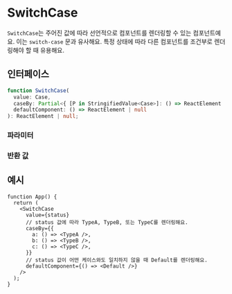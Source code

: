 # SwitchCase

`SwitchCase`는 주어진 값에 따라 선언적으로 컴포넌트를 렌더링할 수 있는 컴포넌트예요. 이는 `switch-case` 문과 유사해요. 특정 상태에 따라 다른 컴포넌트를 조건부로 렌더링해야 할 때 유용해요.

## 인터페이스

```ts
function SwitchCase(
  value: Case,
  caseBy: Partial<{ [P in StringifiedValue<Case>]: () => ReactElement | null }>,
  defaultComponent: () => ReactElement | null
): ReactElement | null;
```

### 파라미터

<Interface
  required
  name="value"
  type="Case"
  description="비교할 값이에요. <code>caseBy</code>에서 일치하는 키와 연결된 컴포넌트가 렌더링돼요."
/>

<Interface
  required
  name="caseBy"
  type="Partial<{ [P in StringifiedValue<Case>]: () => ReactElement | null }>"
  description="렌더링할 컴포넌트를 값에 매핑하는 객체예요. 키는 가능한 값을 나타내고, 값은 해당 컴포넌트를 반환하는 함수예요."
/>

<Interface
  name="defaultComponent"
  type="() => ReactElement | null"
  description="<code>value</code>가 <code>caseBy</code>의 어떤 키와도 일치하지 않을 때 렌더링할 컴포넌트예요."
/>

### 반환 값

<Interface
  name=""
  type="ReactElement | null"
  description="케이스에 따라 조건부로 렌더링되는 React 컴포넌트예요."
/>

## 예시

```tsx
function App() {
  return (
    <SwitchCase
      value={status}
      // status 값에 따라 TypeA, TypeB, 또는 TypeC를 렌더링해요.
      caseBy={{
        a: () => <TypeA />,
        b: () => <TypeB />,
        c: () => <TypeC />,
      }}
      // status 값이 어떤 케이스와도 일치하지 않을 때 Default를 렌더링해요.
      defaultComponent={() => <Default />}
    />
  );
}
```
